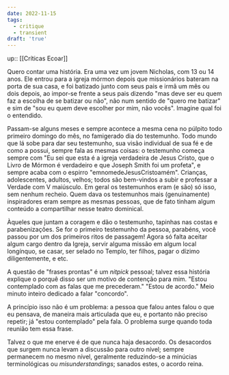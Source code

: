 ```yaml
---
date: 2022-11-15
tags:
  - critique
  - transient
draft: 'true'
---
```

up:: [[Críticas Ecoar]]

Quero contar uma história. Era uma vez um jovem Nicholas, com 13 ou 14 anos. Ele entrou para a igreja mórmon depois que missionários bateram na porta de sua casa, e foi batizado junto com seus pais e irmã um mês ou dois depois, ao impor-se frente a seus pais dizendo "mas deve ser eu quem faz a escolha de se batizar ou não", não num sentido de "quero me batizar" e sim de "sou eu quem deve escolher por mim, não vocês". Imagine qual foi o entendido.

Passam-se alguns meses e sempre acontece a mesma cena no púlpito todo primeiro domingo do mês, no famigerado dia do testemunho. Todo mundo que lá sobe para dar seu testemunho, sua visão individual de sua fé e de como a possui, sempre fala as mesmas coisas: o testemunho começa sempre com "Eu sei que esta é a igreja verdadeira de Jesus Cristo, que o Livro de Mórmon é verdadeiro e que Joseph Smith foi um profeta", e sempre acaba com o espirro "emnomedeJesusCristoamém". Crianças, adolescentes, adultos, velhos; todos são bem-vindos a subir e professar a Verdade com V maiúsculo. Em geral os testemunhos eram (e são) só isso, sem nenhum recheio. Quem dava os testemunhos mais (genuinamente) inspiradores eram sempre as mesmas pessoas, que de fato tinham algum conteúdo a compartilhar nesse teatro dominical. 

Àqueles que juntam a coragem e dão o testemunho, tapinhas nas costas e parabenizações. Se for o primeiro testemunho da pessoa, parabéns, você passou por um dos primeiros ritos de passagem! Agora só falta aceitar algum cargo dentro da Igreja, servir alguma missão em algum local longínquo, se casar, ser selado no Templo, ter filhos, pagar o dízimo diligentemente, e etc. 

A questão de "frases prontas" é um *nitpick* pessoal; talvez essa história explique o porquê disso ser um motivo de contenção para mim. "Estou contemplado com as falas que me precederam." "Estou de acordo." Meio minuto inteiro dedicado a falar "concordo". 

A princípio isso não é um problema: a pessoa que falou antes falou o que eu pensava, de maneira mais articulada que eu, e portanto não preciso repetir; já "estou contemplado" pela fala. O problema surge quando toda reunião tem essa frase. 

Talvez o que me enerve é de que nunca haja desacordo. Os desacordos que surgem nunca levam a discussão para outro nível; sempre permanecem no mesmo nível, geralmente reduzindo-se a minúcias terminológicas ou *misunderstandings*; sanados estes, o acordo reina.
